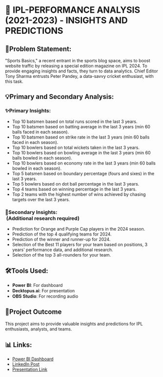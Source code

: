 # 🏏 IPL-PERFORMANCE ANALYSIS (2021-2023) - INSIGHTS AND PREDICTIONS

## 📝Problem Statement:
"Sports Basics," a recent entrant in the sports blog space, aims to boost website traffic by releasing a special edition magazine on IPL 2024. To provide engaging insights and facts, they turn to data analytics. Chief Editor Tony Sharma entrusts Peter Pandey, a data-savvy cricket enthusiast, with this task.

## 💡Primary and Secondary Analysis:

### ✨Primary Insights:

- Top 10 batsmen based on total runs scored in the last 3 years.</br>
- Top 10 batsmen based on batting average in the last 3 years (min 60 balls faced in each season).</br>
- Top 10 batsmen based on strike rate in the last 3 years (min 60 balls faced in each season).</br>
- Top 10 bowlers based on total wickets taken in the last 3 years.</br>
- Top 10 bowlers based on bowling average in the last 3 years (min 60 balls bowled in each season).</br>
- Top 10 bowlers based on economy rate in the last 3 years (min 60 balls bowled in each season).</br>
- Top 5 batsmen based on boundary percentage (fours and sixes) in the last 3 years.</br>
- Top 5 bowlers based on dot ball percentage in the last 3 years.</br>
- Top 4 teams based on winning percentage in the last 3 years.</br>
- Top 2 teams with the highest number of wins achieved by chasing targets over the last 3 years.</br>

### 🌟Secondary Insights:</br>&nbsp;(Additional research required)

- Prediction for Orange and Purple Cap players in the 2024 season.</br>
- Prediction of the top 4 qualifying teams for 2024.</br>
- Prediction of the winner and runner-up for 2024.</br>
- Selection of the Best 11 players for your team based on positions, 3 years' performance data, and additional research.</br>
- Selection of the top 3 all-rounders for your team.</br>

## 🛠️Tools Used:

- 𝐏𝐨𝐰𝐞𝐫 𝐁𝐈: For dashboard
- 𝐃𝐞𝐜𝐤𝐭𝐨𝐩𝐮𝐬.𝐚𝐢: For presentation
- 𝐎𝐁𝐒 𝐒𝐭𝐮𝐝𝐢𝐨: For recording audio

## 🎯Project Outcome

This project aims to provide valuable insights and predictions for IPL enthusiasts, analysts, and teams.

## 📊 Links:
- [Power BI Dashboard](https://lnkd.in/gCvHHx56)</br>
- [LinkedIn Post](https://www.linkedin.com/posts/pravesh-agarwal27_resumeprojectchallenge-datadrivendecisions-activity-7190778010944290817-rQC8?utm_source=share&utm_medium=member_desktop)</br>
- [Presentation Link](https://lnkd.in/dN2m-Dmh)</br>
